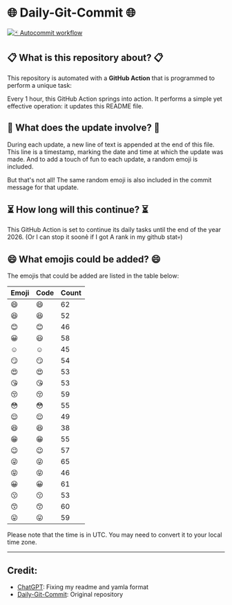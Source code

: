 # 🌐 Daily-Git-Commit 🌐

[![🃏 Autocommit workflow](https://github.com/kleqing/git-auto-commit/actions/workflows/main.yaml/badge.svg?event=check_run)](https://github.com/kleqing/git-auto-commit/actions/workflows/main.yaml)

## 📋 What is this repository about? 📋

This repository is automated with a **GitHub Action** that is programmed to perform a unique task:

Every 1 hour, this GitHub Action springs into action. It performs a simple yet effective operation: it updates this README file.

## 🔄 What does the update involve? 🔄

During each update, a new line of text is appended at the end of this file. This line is a timestamp, marking the date and time at which the update was made. And to add a touch of fun to each update, a random emoji is included.

But that's not all! The same random emoji is also included in the commit message for that update.

## ⏳ How long will this continue? ⏳

This GitHub Action is set to continue its daily tasks until the end of the year 2026. (Or I can stop it soonẻ if I got A rank in my github stat💀)

## 😄 What emojis could be added? 😄

The emojis that could be added are listed in the table below:

| Emoji | Code | Count |
| --- | --- | --- |
| 😄 | :smile: | 62 |
| 😆 | :laughing: | 52 |
| 😊 | :blush: | 46 |
| 😀 | :smiley: | 58 |
| ☺️ | :relaxed: | 45 |
| 😏 | :smirk: | 54 |
| 😍 | :heart_eyes: | 53 |
| 😘 | :kissing_heart: | 53 |
| 😚 | :kissing_closed_eyes: | 59 |
| 😳 | :flushed: | 55 |
| 😌 | :relieved: | 49 |
| 😆 | :satisfied: | 38 |
| 😁 | :grin: | 55 |
| 😉 | :wink: | 57 |
| 😜 | :stuck_out_tongue_winking_eye: | 65 |
| 😝 | :stuck_out_tongue_closed_eyes: | 46 |
| 😀 | :grinning: | 61 |
| 😗 | :kissing: | 53 |
| 😙 | :kissing_smiling_eyes: | 60 |
| 😛 | :stuck_out_tongue: | 59 |

Please note that the time is in UTC. You may need to convert it to your local time zone.

---

## Credit:

- [ChatGPT](chatgpt.com): Fixing my readme and yamla format
- [Daily-Git-Commit](https://github.com/diegomarty/daily-git-commit): Original repository


